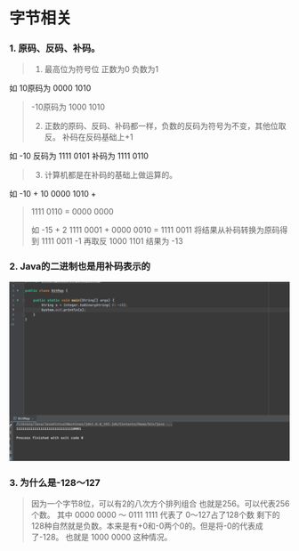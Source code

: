 # 字节相关

### 1. 原码、反码、补码。

> 1. 最高位为符号位  正数为0 负数为1 
> 
如 10原码为  0000 1010
>    -10原码为 1000 1010
> 
> 2. 正数的原码、反码、补码都一样，负数的反码为符号为不变，其他位取反。 补码在反码基础上+1
> 
如 -10 反码为  1111 0101 补码为 1111 0110
> 
> 3. 计算机都是在补码的基础上做运算的。
> 
如 -10 + 10   0000 1010  +
>  1111   0110 =
>  0000 0000
> 
> 如 -15 + 2   1111    0001 +
>       0000 0010 =
> 1111 0011
> 将结果从补码转换为原码得到 1111 0011 -1 再取反  1000 1101
> 结果为 -13
> 


### 2. Java的二进制也是用补码表示的
![image](/images/byte1.png)

### 3. 为什么是-128～127
> 因为一个字节8位，可以有2的八次方个排列组合 也就是256。可以代表256个数。
> 其中 0000 0000 ～ 0111 1111 代表了 0～127占了128个数
> 剩下的128种自然就是负数。本来是有+0和-0两个0的。但是将-0的代表成了-128。
> 也就是 1000 0000 这种情况。

